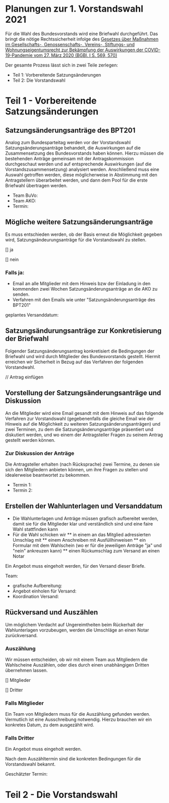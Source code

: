 # Planungen zur 1. Vorstandswahl 2021

Für die Wahl des Bundesvorstands wird eine Briefwahl durchgeführt. Das bringt die nötige Rechtssicherheit infolge des [Gesetzes über Maßnahmen im Gesellschafts-, Genossenschafts-, Vereins-, Stiftungs- und Wohnungseigentumsrecht zur Bekämpfung der Auswirkungen der COVID-19-Pandemie vom 27. März 2020 (BGBl. I S. 569, 570)](https://www.bundesrat.de/SharedDocs/drucksachen/2020/0501-0600/594-20.pdf?__blob=publicationFile&v=2)

Der gesamte Prozess lässt sich in zwei Teile zerlegen:

* Teil 1: Vorbereitende Satzungsänderungen
* Teil 2: Die Vorstandswahl

# Teil 1 - Vorbereitende Satzungsänderungen

## Satzungsänderungsanträge des BPT201
Analog zum Bundesparteitag werden vor der Vorstandswahl Satzungsänderungsanträge behandelt, die Auswirkungen auf die Zusammensetzung des Bundesvorstands haben können. Hierzu müssen die bestehenden Anträge gemeinsam mit der Antragskommission durchgeschaut werden und auf entsprechende Auswirkungen (auf die Vorstandszusammensetzung) analysiert werden. Anschließend muss eine Auswahl getroffen werden, diese möglicherweise in Abstimmung mit den Antragstellern überarbeitet werden, und dann dem Pool für die erste Briefwahl übertragen werden.

* Team BuVo:
* Team AKO:
* Termin:


## Mögliche weitere Satzungsänderungsanträge
Es muss entschieden werden, ob der Basis erneut die Möglichkeit gegeben wird, Satzungsändeurungsanträge für die Vorstandswahl zu stellen.

[] ja

[] nein

### Falls ja:
* Email an alle Mitglieder mit dem Hinweis bzw der Einladung in den kommenden zwei Wochen Satzungsänderungsanträge an die AKO zu senden.
* Verfahren mit den Emails wie unter "Satzungsänderungsanträge des BPT201"

geplantes Versanddatum:


## Satzungsändurungsanträge zur Konkretisierung der Briefwahl
Folgender Satzungsänderungsantrag konkretisiert die Bedingungen der Briefwahl und wird durch Mitglieder des Bundesvorstands gestellt. Hiermit erreichen wir Sicherheit in Bezug auf das Verfahren der folgenden Vorstandwahl.

// Antrag einfügen

## Vorstellung der Satzungsänderungsanträge und Diskussion

An die Mitglieder wird eine Email gesandt mit dem Hinweis auf das folgende Verfahren zur Vorstandswahl (gegebenenfalls die gleiche Email wie der Hinweis auf die Möglichkeit zu weiteren Satzungsänderungsanträgen) und zwei Terminen, zu dem die Satzungsänderungsanträge präsentiert und diskutiert werden, und wo einem der Antragsteller Fragen zu seinem Antrag gestellt werden können.

### Zur Diskussion der Anträge
Die Antragsteller erhalten (nach Rücksprache) zwei Termine, zu denen sie sich den Mitgliedern anbieten können, um ihre Fragen zu stellen und idealerweise beantwortet zu bekommen.

* Termin 1:
* Termin 2:

## Erstellen der Wahlunterlagen und Versanddatum
* Die Wahlunterlagen und Anträge müssen grafisch aufbereitet werden, damit sie für die Mitglieder klar und verständlich sind und eine faire Wahl stattfinden kann
* Für die Wahl schicken wir
  ** in einem an das Mitglied adressierten Umschlag mit
  ** einem Anschreiben mit Ausfüllhinweisen
  ** ein Formular mit dem Wahlschein (wo er für die jeweiligen Anträge "ja" und "nein" ankreuzen kann)
  ** einen Rückumschlag zum Versand an einen Notar

Ein Angebot muss eingeholt werden, für den Versand dieser Briefe.

Team:

* grafische Aufbereitung:
* Angebot einholen für Versand:
* Koordination Versand:

## Rückversand und Auszählen
Um möglichem Verdacht auf Ungereimtheiten beim Rückerhalt der Wahlunterlagen vorzubeugen, werden die Umschläge an einen Notar zurückversand.

### Auszählung
Wir müssen entscheiden, ob wir mit einem Team aus Mitgliedern die Wahlscheine Auszählen, oder dies durch einen unabhängigen Dritten übernehmen lassen.

[] Mitglieder

[] Dritter

### Falls Mitglieder
Ein Team von Mitgliedern muss für die Auszählung gefunden werden. Vermutlich ist eine Ausschreibung notwendig. Hierzu brauchen wir ein konkretes Datum, zu dem ausgezählt wird.

### Falls Dritter
Ein Angebot muss eingeholt werden.


Nach dem Auszähltermin sind die konkreten Bedingungen für die Vorstandswahl bekannt.

Geschätzter Termin:


# Teil 2 - Die Vorstandswahl
